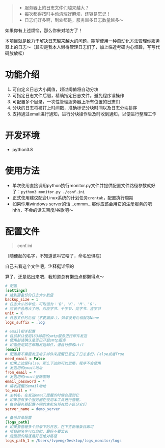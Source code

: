 > - 服务器上的日志文件们越来越大？
> - 每次都得按时手动清理好麻烦，还容易忘记！
> - 日志们好多啊，到处都是，服务越多日志数量越多～

如果你有上述烦恼，那么你来对地方了！

本项目就是致力于解决日志越来越大的问题，期望使用一种自动化方法管理你服务器上的日志～（其实是我本人懒得管理日志们了，加上临近考研内心烦躁，写写代码放放松）

# 功能介绍

1. 可自定义日志大小阈值，超过阈值将自动分块
2. 可指定日志文件后缀，精确指定日志文件，避免程序误操作
3. 可配置多个目录，一次性管理服务器上所有位置的日志们
4. 分块的日志将被打上时间戳，准确标记分块时间以及日志分块排序
5. 支持通过email进行通知，进行分块操作后及时收到通知，以便进行整理工作

# 开发环境

- python3.8

# 使用方法

- 单次使用直接调用python执行monitor.py文件并提供配置文件路径参数就好了：`python3 monitor.py ./conf.ini`
- 正式使用建议配合Linux系统的计划任务`crontab`，配置执行周期
- 如果你用windows server的话...emmm...那你应该会用它的注册服务的吧hhh，不会的话去百度/谷歌吧～

# 配置文件

> conf.ini

（随便起的名字，不知道该叫它啥了，命名恐惧症）

自己去看这个文件吧，注释挺详细的

算了，还是贴出来吧，我知道总有懒虫点都懒得点～

```ini
# 配置
[settings]
# 达到要备份的日志大小数值
backup_size = 1
# 日志大小的单位，可取值为：'B'、'K'、'M'、'G'，
# 应该不会再大了吧，对应字节、千字节、兆字节、吉字节
unit = K
# 日志文件的后缀（不要漏掉.），如果没有后缀就写None
logs_suffix = .log

# email相关配置
# 目前默认使用163邮箱的smtp服务进行邮件发送
# 使用前请确认是否已开启smtp服务
# 如需使用其它邮箱发送邮件，请自行修改util
[email]
# 配置需不需要发送电子邮件来提醒已发生了日志备份，False或者True
need_email = False
# 如果上边是False，那么下边的可以忽略，程序不会使用
# 发送用的email地址
from_email = *
# 发送用的email登陆密码
email_password = *
# 接收提醒的email地址
to_email = *
# 主机名，在发送email提醒的时候会提到它
# 如果您有多个服务器在使用本工具进行管理，
# 每台服务器配置不同的主机名将有助于区分它们
server_name = demo_server

# 备份目录配置
[logs_path]
# 如果要管理多个目录下的日志，在下方新增条目即可
# 项目的名字可以自拟，最好不要太长
# 后面跟的路径最好是绝对路径
logs_path_1 = /Users/lvpeng/Desktop/logs_monitor/logs
```
